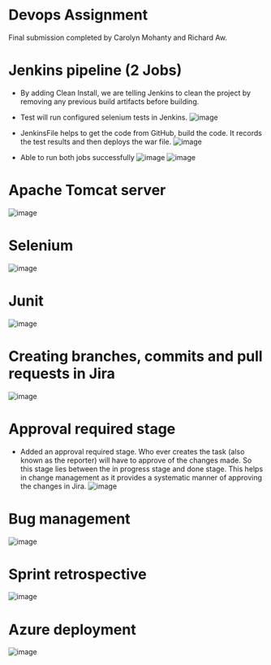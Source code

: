 # Devops Assignment
Final submission completed by Carolyn Mohanty and Richard Aw.

# Jenkins pipeline (2 Jobs)
- By adding Clean Install, we are telling Jenkins to clean the project by removing any previous build artifacts before building. 
- Test will run configured selenium tests in Jenkins.
![image](https://user-images.githubusercontent.com/100062535/226936614-bf7503df-c0e7-4748-beec-0cd0b344b72b.png)

- JenkinsFile helps to get the code from GitHub, build the code. It records the test results and then deploys the war file.
![image](https://user-images.githubusercontent.com/100062535/226936348-5a80a417-43b4-439b-a56f-e5a25c77676d.png)

- Able to run both jobs successfully
![image](https://user-images.githubusercontent.com/100062535/226937468-8365d0ed-7135-4a52-99be-3fdc211b7170.png)
![image](https://user-images.githubusercontent.com/100062535/226937564-3069073e-b540-4b40-9fca-b9389f1064f3.png)

# Apache Tomcat server
![image](https://user-images.githubusercontent.com/100062535/226937177-da580961-ca90-417f-9f7c-a58c18e90e9e.png)

# Selenium
![image](https://user-images.githubusercontent.com/100062535/226937761-eef0f73d-dd44-443d-976e-598e52042469.png)

# Junit
![image](https://user-images.githubusercontent.com/100062535/226937916-00ded8f7-902d-41ff-b88f-0a99966bd065.png)

# Creating branches, commits and pull requests in Jira
![image](https://user-images.githubusercontent.com/100062535/226938479-54bc6c6c-b363-43fb-9c0a-48583d8c55cd.png)

# Approval required stage
- Added an approval required stage. Who ever creates the task (also known as the reporter) will have to approve of the changes made. So this  stage lies between the in progress stage and done stage. This helps in change management as it provides a systematic manner of approving the changes in Jira.
![image](https://user-images.githubusercontent.com/100062535/226938731-e92243ba-0d3b-4ff7-8b55-9a902aa540be.png)

# Bug management
![image](https://user-images.githubusercontent.com/100062535/226939020-61645c85-0942-4299-8697-55cd4bc6dfb1.png)

# Sprint retrospective
![image](https://user-images.githubusercontent.com/100062535/226939099-11009e5f-1df2-4887-88f6-7b1afaee5b72.png)

# Azure deployment
![image](https://user-images.githubusercontent.com/100062535/226939967-55febbc3-23bc-46cc-8b8c-26ed6bdacfaa.png)








